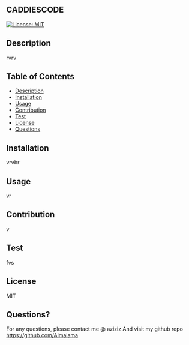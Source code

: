 ## CADDIESCODE

[![License: MIT](https://img.shields.io/badge/License-MIT-brightgreen.svg)](“https://opensource.org/licenses/MIT”)
## Description
rvrv
## Table of Contents
   * [Description](#description)
   * [Installation](#installation)
   * [Usage](#usage)
   * [Contribution](#contribution)
   * [Test](#test)
   * [License](#license)
   * [Questions](#questions)
   
## Installation
vrvbr
## Usage
vr
## Contribution
v
## Test
fvs
## License
MIT
## Questions?
For any questions, please contact me @ aziziz And visit my github repo https://github.com/Almalama